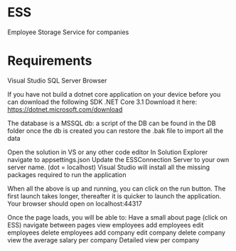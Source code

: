 # ESS
Employee Storage Service for companies

# Requirements
Visual Studio 
SQL Server
Browser

If you have not build a dotnet core application on your device before you can download the following SDK
.NET Core 3.1
Download it here: https://dotnet.microsoft.com/download

The database is a MSSQL db: a script of the DB can be found in the DB folder
once the db is created you can restore the .bak file to import all the data

Open the solution in VS or any other code editor
In Solution Explorer navigate to appsettings.json 
Update the ESSConnection Server to your own server name. (dot = localhost)
Visual Studio will install all the missing packages required to run the application

When all the above is up and running, you can click on the run button.
The first launch takes longer, thereafter it is quicker to launch the application.
Your browser should open on localhost:44317

Once the page loads, you will be able to:
Have a small about page (click on ESS)
navigate between pages
view employees
add employees
edit employees
delete employees
add company
edit company
delete company
view the average salary per company
Detailed view per company